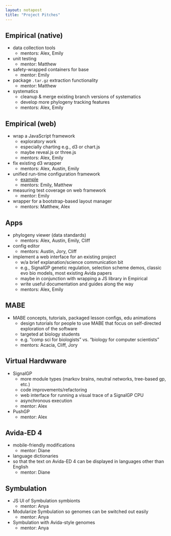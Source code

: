 ```yaml
---
layout: notapost
title: "Project Pitches"
---
```


## Empirical (native)

* data collection tools
  * mentors: Alex, Emily
* unit testing
  * mentor: Matthew
* safety-wrapped containers for base
  * mentor: Emily
* package `.tar.gz` extraction functionality
  * mentor: Matthew
* systematics
  * cleanup & merge existing branch versions of systematics
  * develop more phylogeny tracking features
  * mentors: Alex, Emily

## Empirical (web)

* wrap a JavaScript framework
  * exploratory work
  * especially charting e.g., d3 or chart.js
  * maybe reveal.js or three.js
  * mentors: Alex, Emily
* fix existing d3 wrapper
  * mentors: Alex, Austin, Emily
* unified run-time configuration framework
  * [example](https://emilydolson.github.io/genomic_stability_model/web/genomic_stability_model.htm)
  * mentors: Emily, Matthew
* measuring test coverage on web framework
  * mentor: Emily
* wrapper for a bootstrap-based layout manager
  * mentors: Matthew, Alex

## Apps

* phylogeny viewer (data standards)
  * mentors: Alex, Austin, Emily, Cliff
* config editor
  * mentors: Austin, Jory, Cliff
* implement a web interface for an existing project
  * w/a brief explanation/science communication bit
  * e.g., SignalGP genetic regulation, selection scheme demos, classic evo bio models, most existing Avida papers
  * maybe in conjunction with wrapping a JS library in Empirical
  * write useful documentation and guides along the way
  * mentors: Alex, Emily

## MABE

* MABE concepts, tutorials, packaged lesson configs, edu animations
  * design tutorials for people to use MABE that focus on self-directed exploration of the software
  * targeted at biology students
  * e.g. “comp sci for biologists” vs. “biology for computer scientists”
  * mentors: Acacia, Cliff, Jory

## Virtual Hardwware

* SignalGP
  * more module types (markov brains, neutral networks, tree-based gp, etc.)
  * code improvements/refactoring
  * web interface for running a visual trace of a SignalGP CPU
  * asynchronous execution
  * mentor: Alex
* PushGP
  * mentor: Alex

## Avida-ED 4

* mobile-friendly modifications
  * mentor: Diane
* language dictionaries
* so that the text on Avida-ED 4 can be displayed in languages other than English
  * mentor: Diane

## Symbulation

* JS UI of Symbulation symbionts
  * mentor: Anya
* Modularize Symbulation so genomes can be switched out easily
  * mentor: Anya
* Symbulation with Avida-style genomes
  * mentor: Anya
